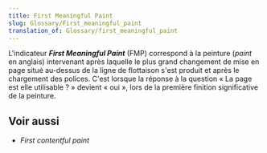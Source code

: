 ```yaml
---
title: First Meaningful Paint
slug: Glossary/First_meaningful_paint
translation_of: Glossary/first_meaningful_paint
---
```


L'indicateur **<i lang="en">First Meaningful Paint</i>** (FMP) correspond à la peinture (<i lang="en">paint</i> en anglais) intervenant après laquelle le plus grand changement de mise en page situé au-dessus de la ligne de flottaison s'est produit et après le chargement des polices. C'est lorsque la réponse à la question «&nbsp;La page est elle utilisable&nbsp;?&nbsp;» devient «&nbsp;oui&nbsp;», lors de la première finition significative de la peinture.

## Voir aussi

- <i lang="en">First contentful paint</i>
